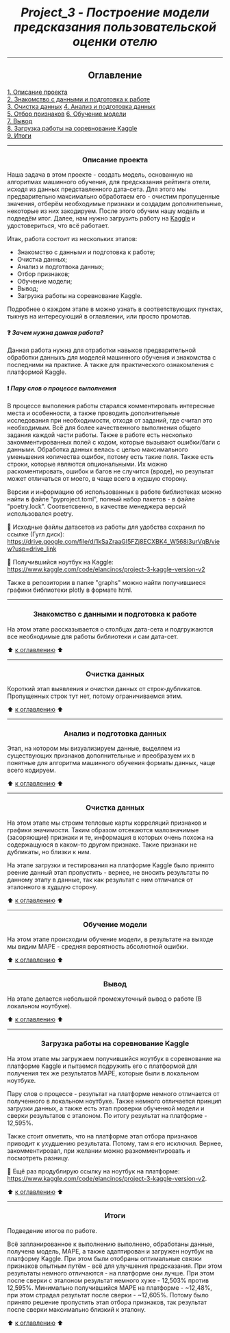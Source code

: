 # <center> ***Project_3 - Построение модели предсказания пользовательской оценки отелю***
---

## <center> <a id ="table_of_content">Оглавление</a>  
[1. Описание проекта](#description)  
[2. Знакомство с данными и подготовка к работе](#preparation)  
[3. Очистка данных](#data_cleaning)
[4. Анализ и подготовка данных](#data_preparation)  
[5. Отбор признаков](#data_picking)
[6. Обучение модели](#learning)  
[7. Вывод](#result)  
[8. Загрузка работы на соревнование Kaggle](#kaggle)  
[9. Итоги](#final)

---

### <center> <a id='description'> Описание проекта</a>

Наша задача в этом проекте - создать модель, основанную на алгоритмах машинного обучения, для предсказания рейтинга отели, исходя из данных представленного дата-сета. Для этого мы предварительно максимально обработаем его - очистим пропущенные значения, отберём необходимые признаки и создадим дополнительные, некоторые из них закодируем. После этого обучим нашу модель и подведём итог. Далее, нам нужно загрузить работу на [Kaggle](https://www.kaggle.com/) и удостовериться, что всё работает.

Итак, работа состоит из нескольких этапов:

* Знакомство с данными и подготовка к работе;
* Очистка данных;
* Анализ и подготвока данных;
* Отбор признаков;
* Обучение модели;
* Вывод;
* Загрузка работы на соревнование Kaggle.

Подробнее о каждом этапе в можно узнать в соответствующих пунктах, тыкнув на интересующий в оглавлении, или просто промотав.

#### :question: ***Зачем нужна данная работа?***
Данная работа нужна для отработки навыков предварительной обработки данныхъ для моделей машинного обучения и знакомства с последними на практике. А также для практического ознакомления с платформой Kaggle.

#### :exclamation: ***Пару слов о процессе выполнения***
В процессе выполения работы старался комментировать интересные места и особенности, а также проводить дополнительные исследования при необходимости, отходя от заданий, где считал это необходимым. Всё для более качественного выполнения общего задания каждой части работы.
Также в работе есть несколько закомментированных полей с кодом, которые вызывают ошибки/баги с данными. Обработка данных велась с целью максимального уменьшения количества ошибок, потому есть такие поля.
Также есть строки, которые являются опциональными. Их можно раскоментировать, ошибок и багов не случится (вроде), но результат может отличаться от моего, в чаще всего в худшую сторону.

Версии и информацию об использованных в работе библиотеках можно найти в файле "pyproject.toml", полный набор пакетов - в файле "poetry.lock". Соответсвенно, в качестве менеджера версий использовался poetry.

:floppy_disk: Исходные файлы датасетов из работы для удобства сохранил по ссылке (Гугл диск): https://drive.google.com/file/d/1kSaZraaGI5FZj8ECXBK4_W568i3urVqB/view?usp=drive_link

:floppy_disk: Получившийся ноутбук на Kaggle: https://www.kaggle.com/code/elancinos/project-3-kaggle-version-v2

Также в репозитории в папке "graphs" можно найти получившиеся графики библиотеки plotly в формате html.

---

### <center> <a id='preparation'> Знакомство с данными и подготовка к работе </a>

На этом этапе рассказывается о столбцах дата-сета и подгружаются все необходимые для работы библиотеки и сам дата-сет.

:arrow_up: [к оглавлению](#table_of_content) :arrow_up:

---

### <center> <a id='data_cleaning'> Очистка данных </a>

Короткий этап выявления и очистки данных от строк-дубликатов. Пропущенных строк тут нет, потому ограничиваемся этим.

:arrow_up: [к оглавлению](#table_of_content) :arrow_up:

---

### <center> <a id='data_preparation'> Анализ и подготовка данных </a>

Этап, на котором мы визуализируем данные, выделяем из существующих признаков дополнительные и преобразуем их в понятные для алгоритма машинного обучения форматы данных, чаще всего кодируем.

:arrow_up: [к оглавлению](#table_of_content) :arrow_up:

---

### <center> <a id='data_picking'> Очистка данных </a>

На этом этапе мы строим тепловые карты корреляций признаков и графики значимости. Таким образом отсекаются малозначимые (засоряющие) признаки и те, информация в которых очень похожа на содержащуюся в каком-то другом признаке. Такие признаки не дубликаты, но близки к ним.

На этапе загрузки и тестирования на платформе Kaggle было принято реение данный этап пропустить - вернее, не вносить результаты по данному этапу в данные, так как результат с ним отличался от эталонного в худшую сторону.

:arrow_up: [к оглавлению](#table_of_content) :arrow_up:

---

### <center> <a id='learning'> Обучение модели </a>

На этом этапе происходим обучение модели, в результате на выходе мы видим MAPE - средняя вероятность абсолютной ошибки.

:arrow_up: [к оглавлению](#table_of_content) :arrow_up:

---

### <center> <a id='result'> Вывод </a>

На этапе делается небольшой промежуточный вывод о работе (В локальном ноутбуке).

:arrow_up: [к оглавлению](#table_of_content) :arrow_up:

---

### <center> <a id='kaggle'>  Загрузка работы на соревнование Kaggle </a>

На этом этапе мы загружаем получившийся ноутбук в соревнование на платформе Kaggle и пытаемся подружить его с платформой для получения тех же результатов MAPE, которые были в локальном ноутбуке.

Пару слов о процессе - результат на платформе немного отличается от полученного в локальном ноутбуке. Также немного отличается принцип загрузки данных, а также есть этап проверки обученной модели и сверки результатов с эталоном. По итогу результат на платформе - 12,595%.

Также стоит отметить, что на платформе этап отбора признаков приводит к ухудшению результата. Потому, там я его исключил. Вернее, закомментировал, при желании можно разкомментировать и посмотреть разницу.

:floppy_disk: Ещё раз продублирую ссылку на ноутбук на платформе: https://www.kaggle.com/code/elancinos/project-3-kaggle-version-v2.

:arrow_up: [к оглавлению](#table_of_content) :arrow_up:

---

### <center> <a id='final'> Итоги </a>

Подведение итогов по работе.

Всё запланированное к выполнению выполнено, обработаны данные, получена модель, MAPE, а также адаптирован и загружен ноутбук на платформу Kaggle. При этом были отобраны оптимальные связки признаков опытным путём - всё для улучшения предсказания. При этом результаты немного отличаются - на платформе они лучше. При этом после сверки с эталоном результат немного хуже - 12,503% против 12,595%. Минимально получившийся MAPE на платформе - ~12,48%, при этом страдал результат после сверки - ~12,605%. Потому было принято решение пропустить этап отбора признаков, так результат после сверки максимально близкий к эталону.

:arrow_up: [к оглавлению](#table_of_content) :arrow_up: